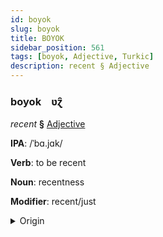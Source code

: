 ```yaml
---
id: boyok
slug: boyok
title: BOYOK
sidebar_position: 561
tags: [boyok, Adjective, Turkic]
description: recent § Adjective
---
```


### boyok&emsp;<span kind="abugida">ʋɀ̑</span>

*recent* **§** [Adjective](../../tags/Adjective)

**IPA**: /ˈbɑ.jɑk/

**Verb**: to be recent

**Noun**: recentness

**Modifier**: recent/just

<details>
    <summary>Origin</summary>
    Azerbaijani bayaq [bɑˈjɑχ]<br/>
    <em>Turkic Language Family</em>
</details>